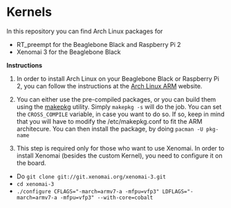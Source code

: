 # Kernels
In this repository you can find Arch Linux packages for 
- RT_preempt for the Beaglebone Black and Raspberry Pi 2
- Xenomai 3 for the Beaglebone Black


**Instructions**

1. In order to install Arch Linux on your Beaglebone Black or Raspberry Pi 2, you can follow the instructions at the [Arch Linux ARM](http://archlinuxarm.org/platforms) website.

2. You can either use the pre-compiled packages, or you can build them using the [makepkg](https://wiki.archlinux.org/index.php/Makepkg) utility. Simply `makepkg -s` will do the job.
You can set the `CROSS_COMPILE` variable, in case you want to do so. If so, keep in mind that you will have to modify the /etc/makepkg.conf to fit the ARM architecure. You can then install the package, by doing `pacman -U pkg-name`

3. This step is required only for those who want to use Xenomai. In order to install Xenomai (besides the custom Kernel), you need to configure it on the board. 
  * Do `git clone git://git.xenomai.org/xenomai-3.git`
  * `cd xenomai-3`
  * `./configure CFLAGS="-march=armv7-a -mfpu=vfp3" LDFLAGS="-march=armv7-a -mfpu=vfp3" --with-core=cobalt`


